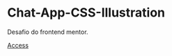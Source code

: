 # Chat-App-CSS-Illustration
Desafio do frontend mentor.

<a href="https://ericrdgs.github.io/Chat-App-CSS-Illustration/"> Access </a>
